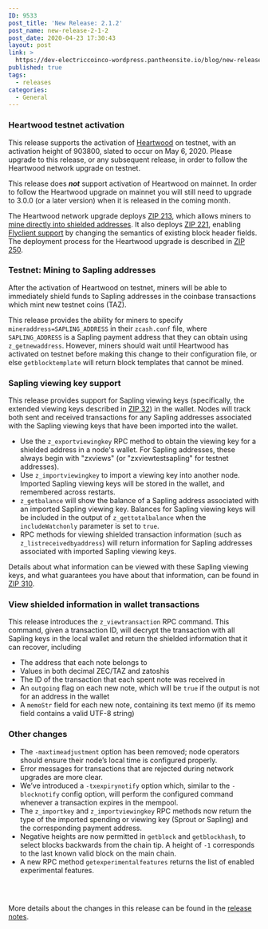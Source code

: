 ```yaml
---
ID: 9533
post_title: 'New Release: 2.1.2'
post_name: new-release-2-1-2
post_date: 2020-04-23 17:30:43
layout: post
link: >
  https://dev-electriccoinco-wordpress.pantheonsite.io/blog/new-release-2-1-2/
published: true
tags:
  - releases
categories:
  - General
---
```

<!-- wp:heading {"level":3} -->
<h3>Heartwood testnet activation</h3>
<!-- /wp:heading -->

<!-- wp:paragraph -->
<p>This release supports the activation of <a href="https://dev-electriccoinco-wordpress.pantheonsite.io/blog/introducing-heartwood/">Heartwood</a> on testnet, with an activation height of 903800, slated to occur on May 6, 2020. Please upgrade to this release, or any subsequent release, in order to follow the Heartwood network upgrade on testnet.</p>
<!-- /wp:paragraph -->

<!-- wp:paragraph -->
<p>This release does <strong><em>not</em></strong> support activation of Heartwood on mainnet. In order to follow the Heartwood upgrade on mainnet you will still need to upgrade to 3.0.0 (or a later version) when it is released in the coming month.</p>
<!-- /wp:paragraph -->

<!-- wp:paragraph -->
<p>The Heartwood network upgrade deploys <a href="https://zips.z.cash/zip-0213" target="_blank" rel="noreferrer noopener">ZIP 213</a>, which allows miners to <a href="https://dev-electriccoinco-wordpress.pantheonsite.io/blog/mine-to-shielded-coinbase/">mine directly into shielded addresses</a>. It also deploys <a href="https://zips.z.cash/zip-0221" target="_blank" rel="noreferrer noopener">ZIP 221</a>, enabling <a href="https://dev-electriccoinco-wordpress.pantheonsite.io/blog/explaining-flyclient/">Flyclient support</a> by changing the semantics of existing block header fields. The deployment process for the Heartwood upgrade is described in <a href="https://zips.z.cash/zip-0250" target="_blank" rel="noreferrer noopener">ZIP 250</a>.</p>
<!-- /wp:paragraph -->

<!-- wp:heading {"level":3} -->
<h3>Testnet: Mining to Sapling addresses</h3>
<!-- /wp:heading -->

<!-- wp:paragraph -->
<p>After the activation of Heartwood on testnet, miners will be able to immediately shield funds to Sapling addresses in the coinbase transactions which mint new testnet coins (TAZ).</p>
<!-- /wp:paragraph -->

<!-- wp:paragraph -->
<p>This release provides the ability for miners to specify <code>mineraddress=SAPLING_ADDRESS</code> in their <code>zcash.conf</code> file, where <code>SAPLING_ADDRESS</code> is a Sapling payment address that they can obtain using <code>z_getnewaddress</code>. However, miners should wait until Heartwood has activated on testnet before making this change to their configuration file, or else <code>getblocktemplate</code> will return block templates that cannot be mined.</p>
<!-- /wp:paragraph -->

<!-- wp:heading {"level":3} -->
<h3>Sapling viewing key support</h3>
<!-- /wp:heading -->

<!-- wp:paragraph -->
<p>This release provides support for Sapling viewing keys (specifically, the extended viewing keys described in <a href="https://zips.z.cash/zip-0032" target="_blank" rel="noreferrer noopener">ZIP 32</a>) in the wallet. Nodes will track both sent and received transactions for any Sapling addresses associated with the Sapling viewing keys that have been imported into the wallet.</p>
<!-- /wp:paragraph -->

<!-- wp:list -->
<ul><li>Use the <code>z_exportviewingkey</code> RPC method to obtain the viewing key for a shielded address in a node's wallet. For Sapling addresses, these always begin with "zxviews" (or "zxviewtestsapling" for testnet addresses).</li><li>Use <code>z_importviewingkey</code> to import a viewing key into another node. Imported Sapling viewing keys will be stored in the wallet, and remembered across restarts.</li><li><code>z_getbalance</code> will show the balance of a Sapling address associated with an imported Sapling viewing key. Balances for Sapling viewing keys will be included in the output of <code>z_gettotalbalance</code> when the <code>includeWatchonly</code> parameter is set to <code>true</code>.</li><li>RPC methods for viewing shielded transaction information (such as <code>z_listreceivedbyaddress</code>) will return information for Sapling addresses associated with imported Sapling viewing keys.</li></ul>
<!-- /wp:list -->

<!-- wp:paragraph -->
<p>Details about what information can be viewed with these Sapling viewing keys, and what guarantees you have about that information, can be found in<a href="https://zips.z.cash/zip-0310" target="_blank" rel="noreferrer noopener"> ZIP 310</a>.</p>
<!-- /wp:paragraph -->

<!-- wp:heading {"level":3} -->
<h3>View shielded information in wallet transactions</h3>
<!-- /wp:heading -->

<!-- wp:paragraph -->
<p>This release introduces the <code>z_viewtransaction</code> RPC command. This command, given a transaction ID, will decrypt the transaction with all Sapling keys in the local wallet and return the shielded information that it can recover, including</p>
<!-- /wp:paragraph -->

<!-- wp:list -->
<ul><li>The address that each note belongs to</li><li>Values in both decimal ZEC/TAZ and zatoshis</li><li>The ID of the transaction that each spent note was received in</li><li>An <code>outgoing</code> flag on each new note, which will be <code>true</code> if the output is not for an address in the wallet</li><li>A <code>memoStr</code> field for each new note, containing its text memo (if its memo field contains a valid UTF-8 string)</li></ul>
<!-- /wp:list -->

<!-- wp:heading {"level":3} -->
<h3>Other changes</h3>
<!-- /wp:heading -->

<!-- wp:list -->
<ul><li>The <code>-maxtimeadjustment</code> option has been removed; node operators should ensure their node’s local time is configured properly.</li><li>Error messages for transactions that are rejected during network upgrades are more clear.</li><li>We’ve introduced a <code>-txexpirynotify</code> option which, similar to the <code>-blocknotify</code> config option, will perform the configured command whenever a transaction expires in the mempool.</li><li>The <code>z_importkey</code> and <code>z_importviewingkey</code> RPC methods now return the type of the imported spending or viewing key (Sprout or Sapling) and the corresponding payment address.</li><li>Negative heights are now permitted in <code>getblock</code> and <code>getblockhash</code>, to select blocks backwards from the chain tip. A height of <code>-1</code> corresponds to the last known valid block on the main chain.</li><li>A new RPC method <code>getexperimentalfeatures</code> returns the list of enabled experimental features.</li></ul>
<!-- /wp:list -->

<!-- wp:html -->
<div class="wp-block-spacer" style="height: 31px;" aria-hidden="true">&nbsp;</div>
<!-- /wp:html -->

<!-- wp:paragraph -->
<p>More details about the changes in this release can be found in the <a href="https://github.com/zcash/zcash/blob/master/doc/release-notes/release-notes-2.1.2.md" target="_blank" rel="noreferrer noopener">release notes</a>.</p>
<!-- /wp:paragraph -->